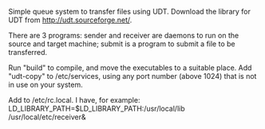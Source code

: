 Simple queue system to transfer files using UDT.
Download the library for UDT from http://udt.sourceforge.net/.

There are 3 programs:
	sender and receiver are daemons to run on the source and target machine;
	submit is a program to submit a file to be transferred.

Run "build" to compile, and move the executables to a suitable place.
Add "udt-copy" to /etc/services, using any port number (above 1024) that is not
in use on your system.

Add to /etc/rc.local. I have, for example:
	LD_LIBRARY_PATH=$LD_LIBRARY_PATH:/usr/local/lib /usr/local/etc/receiver&
